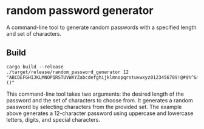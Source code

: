# random password generator
A command-line tool to generate random passwords with a specified length and set of characters.

## Build

```
cargo build --release
./target/release/random_password_generator 12 "ABCDEFGHIJKLMNOPQRSTUVWXYZabcdefghijklmnopqrstuvwxyz0123456789!@#$%^&*()"
```
This command-line tool takes two arguments: the desired length of the password and the set of characters to choose from. It generates a random password by selecting characters from the provided set. The example above generates a 12-character password using uppercase and lowercase letters, digits, and special characters.
